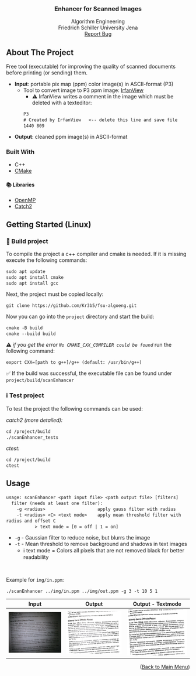 <h3 align="center">Enhancer for Scanned Images</h3>
  <p align="center">
    Algorithm Engineering <br />
    Friedrich Schiller University Jena <br />
    <a href="https://github.com/Kr3b5/fsu-algoeng/issues">Report Bug</a>
  </p>

## About The Project

Free tool (executable) for improving the quality of scanned documents before printing (or sending) them.

* **Input**: portable pix map (ppm) color image(s) in ASCII-format (P3)
  * Tool to convert image to P3 ppm image: [IrfanView](https://www.irfanview.com/) 
    * :warning: IrfanView writes a comment in the image which must be deleted with a texteditor:
    ```
    P3
    # Created by IrfanView   <-- delete this line and save file 
    1440 809
    ``` 
* **Output**: cleaned ppm image(s) in ASCII-format

### Built With

* C++
* [CMake](https://cmake.org/)

#### :books: Libraries 

* [OpenMP](https://www.openmp.org/)
* [Catch2](https://github.com/catchorg/Catch2)

## Getting Started (Linux)

### :hammer: Build project

To compile the project a c++ compiler and cmake is needed. If it is missing execute the following commands:   

```
sudo apt update 
sudo apt install cmake 
sudo apt install gcc  
```

Next, the project must be copied locally:

```
git clone https://github.com/Kr3b5/fsu-algoeng.git
```

Now you can go into the `project` directory and start the build: 

```
cmake -B build
cmake --build build
```

:warning: *if you get the error `No CMAKE_CXX_COMPILER could be found`* run the following command: 
```
export CXX=[path to g++]/g++ (default: /usr/bin/g++)
```

:white_check_mark: If the build was successful, the executable file can be found under `project/build/scanEnhancer`

### :information_source: Test project

To test the project the following commands can be used: 

*catch2 (more detailed):*
```
cd /project/build
./scanEnhancer_tests
```

*ctest:*
```
cd /project/build
ctest
```

## Usage

```
usage: scanEnhancer <path input file> <path output file> [filters]
  filter (needs at least one filter):
    -g <radius>                    apply gauss filter with radius
    -t <radius> <C> <text mode>    apply mean threshold filter with radius and offset C
           > text mode = [0 = off | 1 = on] 
```

* `-g` - Gaussian filter to reduce noise, but blurrs the image 
* `-t` - Mean threshold to remove background and shadows in text images
  * :information_source: text mode = Colors all pixels that are not removed black for better readability    

<br/>

Example for `img/in.ppm`: 
```
./scanEnhancer ../img/in.ppm ../img/out.ppm -g 3 -t 10 5 1
``` 


| Input                                 | Output                                         | Output - Textmode                                      |
|---------------------------------------|------------------------------------------------|--------------------------------------------------------|
| <img src="./img/in.jpg" width="350"/> | <img src="./img/example_out.jpg" width="350"/> | <img src="./img/example_out_txtmode.jpg" width="350"/> |


<p align="right">(<a href="../README.md">Back to Main Menu</a>)</p>